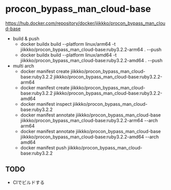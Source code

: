 # procon_bypass_man_cloud-base
https://hub.docker.com/repository/docker/jiikkko/procon_bypass_man_cloud-base

* build & push
    * docker buildx build --platform linux/arm64 -t jiikkko/procon_bypass_man_cloud-base:ruby3.2.2-arm64 . --push
    * docker buildx build --platform linux/amd64 -t jiikkko/procon_bypass_man_cloud-base:ruby3.2.2-amd64 . --push
* multi arch
    * docker manifest create jiikkko/procon_bypass_man_cloud-base:ruby3.2.2 jiikkko/procon_bypass_man_cloud-base:ruby3.2.2-arm64
    * docker manifest create jiikkko/procon_bypass_man_cloud-base:ruby3.2.2 jiikkko/procon_bypass_man_cloud-base:ruby3.2.2-amd64
    * docker manifest inspect jiikkko/procon_bypass_man_cloud-base:ruby3.2.2
    * docker manifest annotate jiikkko/procon_bypass_man_cloud-base jiikkko/procon_bypass_man_cloud-base:ruby3.2.2-arm64 --arch arm64
    * docker manifest annotate jiikkko/procon_bypass_man_cloud-base jiikkko/procon_bypass_man_cloud-base:ruby3.2.2-amd64 --arch amd64
    * docker manifest push jiikkko/procon_bypass_man_cloud-base:ruby3.2.2

## TODO
* CIでビルドする
